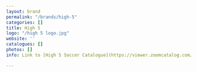 ```yaml
---
layout: brand
permalink: "/brands/high-5"
categories: []
title: High 5
logo: "/high 5 logo.jpg"
website: ''
catalogues: []
photos: []
info: Link to [High 5 Soccer Catalogue](https://viewer.zoomcatalog.com/augusta-sportswear-soccer-2020)

---
```


